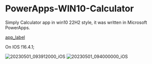 # PowerApps-WIN10-Calculator
Simply Calculator app in win10 22H2 style, it was written in Microsoft PowerApps.

[app_label](https://user-images.githubusercontent.com/46298416/235782124-17eb3d0e-9fe3-4453-b8c6-b575b7f0022d.jpg)

On IOS !16.4.1;

![20230501_093912000_iOS](https://user-images.githubusercontent.com/46298416/235437164-718c7baf-82ec-492c-a617-adc4ab239103.png)
![20230501_094000000_iOS](https://user-images.githubusercontent.com/46298416/235437369-460d1ddf-5d1c-41d7-87a5-cfbd31db4bf3.png)
